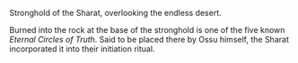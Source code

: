 Stronghold of the Sharat, overlooking the endless desert.

Burned into the rock at the base of the stronghold is one of the five known *Eternal Circles of Truth*. Said to be placed there by Ossu himself, the Sharat incorporated it into their initiation ritual.